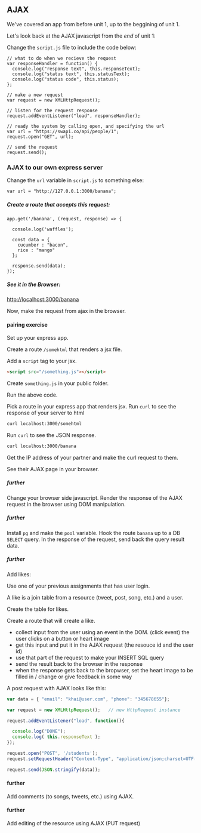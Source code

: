 ## AJAX

We've covered an app from before unit 1, up to the beggining of unit 1.

Let's look back at the AJAX javascript from the *end* of unit 1:

Change the `script.js` file to include the code below:

```
// what to do when we recieve the request
var responseHandler = function() {
  console.log("response text", this.responseText);
  console.log("status text", this.statusText);
  console.log("status code", this.status);
};

// make a new request
var request = new XMLHttpRequest();

// listen for the request response
request.addEventListener("load", responseHandler);

// ready the system by calling open, and specifying the url
var url = "https://swapi.co/api/people/1";
request.open("GET", url);

// send the request
request.send();
```

### AJAX to our own express server

Change the `url` variable in `script.js` to something else:

```
var url = "http://127.0.0.1:3000/banana";
```

##### Create a route that accepts this request:

```
app.get('/banana', (request, response) => {

  console.log('waffles');

  const data = {
    cucumber : "bacon",
    rice : "mango"
  };

  response.send(data);
});
```

##### See it in the Browser:

[http://localhost:3000/banana](http://localhost:3000/banana)

Now, make the request from ajax in the browser.

#### pairing exercise

Set up your express app.

Create a route `/somehtml` that renders a jsx file.

Add a `script` tag to your jsx.

```html
<script src="/something.js"></script>
```

Create `something.js` in your public folder.

Run the above code.

Pick a route in your express app that renders jsx. Run `curl` to see the response of your server to html

```bash
curl localhost:3000/somehtml
```

Run `curl` to see the JSON response.

```bash
curl localhost:3000/banana
```

Get the IP address of your partner and make the curl request to them.

See their AJAX page in your browser.

##### further

Change your browser side javascript. Render the response of the AJAX request in the browser using DOM manipulation.

##### further

Install `pg` and make the `pool` variable. Hook the route `banana` up to a DB `SELECT` query. In the response of the request, send back the query result data.

##### further

Add likes:

Use one of your previous assignments that has user login.

A like is a join table from a resource (tweet, post, song, etc.) and a user.

Create the table for likes.

Create a route that will create a like.

- collect input from the user using an event in the DOM. (click event) the user clicks on a button or heart image
- get this input and put it in the AJAX request (the resouce id and the user id)
- use that part of the request to make your INSERT SQL query
- send the result back to the browser in the response
- when the response gets back to the bropwser, set the heart image to be filled in / change or give feedback in some way


A post request with AJAX looks like this:

```js
var data = { "email": "khai@user.com", "phone": "345678655"};

var request = new XMLHttpRequest();   // new HttpRequest instance

request.addEventListener("load", function(){

  console.log("DONE");
  console.log( this.responseText );
});

request.open("POST", '/students');
request.setRequestHeader("Content-Type", "application/json;charset=UTF-8");

request.send(JSON.stringify(data));
```

#### further
Add comments (to songs, tweets, etc.) using AJAX.

#### further
Add editing of the resource using AJAX (PUT request)
